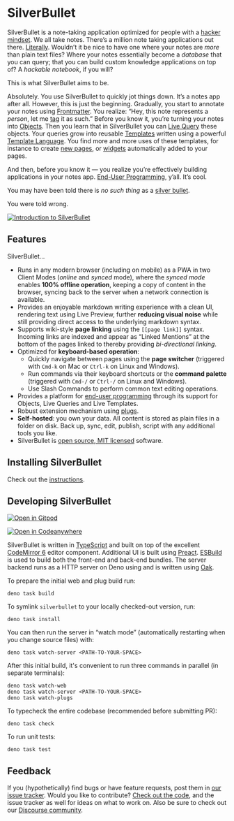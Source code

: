 # SilverBullet
SilverBullet is a note-taking application optimized for people with a [hacker mindset](https://en.wikipedia.org/wiki/Hacker). We all take notes. There’s a million note taking applications out there. [Literally](https://www.noteapps.ca/). Wouldn’t it be nice to have one where your notes are _more_ than plain text files? Where your notes essentially become a _database_ that you can query; that you can build custom knowledge applications on top of? A _hackable notebook_, if you will?

This is what SilverBullet aims to be.

Absolutely. You use SilverBullet to quickly jot things down. It’s a notes app after all. However, this is just the beginning. Gradually, you start to annotate your notes using [Frontmatter](https://silverbullet.md/Frontmatter). You realize: “Hey, this note represents a _person_, let me [tag](https://silverbullet.md/Tags) it as such.” Before you know it, you’re turning your notes into [Objects](https://silverbullet.md/Objects). Then you learn that in SilverBullet you can [Live Query](https://silverbullet.md/Live%20Queries) these objects. Your queries grow into reusable [Templates](https://silverbullet.md/Templates) written using a powerful [Template Language](https://silverbullet.md/Template%20Language). You find more and more uses of these templates, for instance to create [new pages](https://silverbullet.md/Page%20Templates), or [widgets](https://silverbullet.md/Live%20Template%20Widgets) automatically added to your pages.

And then, before you know it — you realize you’re effectively building applications in your notes app. [End-User Programming](https://silverbullet.md/End-User%20Programming), y’all. It’s cool.

You may have been told there is _no such thing_ as a [silver bullet](https://en.wikipedia.org/wiki/Silver_bullet).

You were told wrong.

[![Introduction to SilverBullet](http://img.youtube.com/vi/8btx9HeuZ4s/0.jpg)](https://www.youtube.com/watch?v=8btx9HeuZ4s)

## Features
SilverBullet...
* Runs in any modern browser (including on mobile) as a PWA in two Client Modes (_online_ and _synced_ mode), where the _synced mode_ enables **100% offline operation**, keeping a copy of content in the browser, syncing back to the server when a network connection is available.
* Provides an enjoyable markdown writing experience with a clean UI, rendering text using Live Preview, further **reducing visual noise** while still providing direct access to the underlying markdown syntax.
* Supports wiki-style **page linking** using the `[[page link]]` syntax. Incoming links are indexed and appear as “Linked Mentions” at the bottom of the pages linked to thereby providing _bi-directional linking_.
* Optimized for **keyboard-based operation**:
  * Quickly navigate between pages using the **page switcher** (triggered with `Cmd-k` on Mac or `Ctrl-k` on Linux and Windows).
  * Run commands via their keyboard shortcuts or the **command palette** (triggered with `Cmd-/` or `Ctrl-/` on Linux and Windows).
  * Use Slash Commands to perform common text editing operations.
* Provides a platform for [end-user programming](https://www.inkandswitch.com/end-user-programming/) through its support for Objects, Live Queries and Live Templates.
* Robust extension mechanism using [plugs](https://silverbullet.md/Plugs).
* **Self-hosted**: you own your data. All content is stored as plain files in a folder on disk. Back up, sync, edit, publish, script with any additional tools you like.
* SilverBullet is [open source, MIT licensed](https://github.com/silverbulletmd/silverbullet) software.

## Installing SilverBullet
Check out the [instructions](https://silverbullet.md/Install).

## Developing SilverBullet

[![Open in Gitpod](https://gitpod.io/button/open-in-gitpod.svg)](https://gitpod.io/#https://github.com/silverbulletmd/silverbullet)

[![Open in Codeanywhere](https://codeanywhere.com/img/open-in-codeanywhere-btn.svg)](https://app.codeanywhere.com/#https://github.com/silverbulletmd/silverbullet)

SilverBullet is written in [TypeScript](https://www.typescriptlang.org/) and
built on top of the excellent [CodeMirror 6](https://codemirror.net/) editor
component. Additional UI is built using [Preact](https://preactjs.com).
[ESBuild]([https://parceljs.org/](https://esbuild.github.io)) is used to build both the front-end and
back-end bundles. The server backend runs as a HTTP server on Deno using and is written using [Oak](https://oakserver.github.io/oak/).

To prepare the initial web and plug build run:

```shell
deno task build
```

To symlink `silverbullet` to your locally checked-out version, run:

```shell
deno task install
```

You can then run the server in “watch mode” (automatically restarting when you
change source files) with:

```shell
deno task watch-server <PATH-TO-YOUR-SPACE>
```

After this initial build, it's convenient to run three commands in parallel (in
separate terminals):

```shell
deno task watch-web
deno task watch-server <PATH-TO-YOUR-SPACE>
deno task watch-plugs
```

To typecheck the entire codebase (recommended before submitting PR):
```shell
deno task check
```

To run unit tests:
```shell
deno task test
```

## Feedback

If you (hypothetically) find bugs or have feature requests, post them in
[our issue tracker](https://github.com/silverbulletmd/silverbullet/issues).
Would you like to contribute?
[Check out the code](https://github.com/silverbulletmd/silverbullet), and the
issue tracker as well for ideas on what to work on.
Also be sure to check out our [Discourse community](https://community.silverbullet.md).
